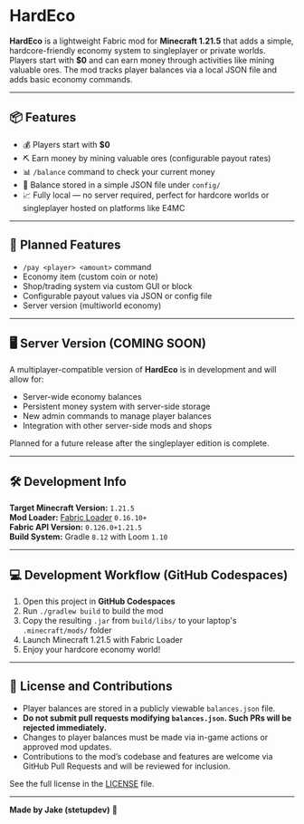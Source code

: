 # HardEco

**HardEco** is a lightweight Fabric mod for **Minecraft 1.21.5** that adds a simple, hardcore-friendly economy system to singleplayer or private worlds. Players start with **$0** and can earn money through activities like mining valuable ores. The mod tracks player balances via a local JSON file and adds basic economy commands.

---

## 📦 Features

- 💰 Players start with **$0**
- ⛏️ Earn money by mining valuable ores (configurable payout rates)
- 📊 `/balance` command to check your current money
- 💾 Balance stored in a simple JSON file under `config/`
- 📈 Fully local — no server required, perfect for hardcore worlds or singleplayer hosted on platforms like E4MC

---

## 📜 Planned Features

- `/pay <player> <amount>` command
- Economy item (custom coin or note)
- Shop/trading system via custom GUI or block
- Configurable payout values via JSON or config file
- Server version (multiworld economy)

---

## 🖥️ Server Version (COMING SOON)

A multiplayer-compatible version of **HardEco** is in development and will allow for:
- Server-wide economy balances
- Persistent money system with server-side storage
- New admin commands to manage player balances
- Integration with other server-side mods and shops

Planned for a future release after the singleplayer edition is complete.

---

## 🛠️ Development Info

**Target Minecraft Version:** `1.21.5`  
**Mod Loader:** [Fabric Loader](https://fabricmc.net/) `0.16.10+`  
**Fabric API Version:** `0.126.0+1.21.5`  
**Build System:** Gradle `8.12` with Loom `1.10`  

---

## 💻 Development Workflow (GitHub Codespaces)

1. Open this project in **GitHub Codespaces**  
2. Run `./gradlew build` to build the mod  
3. Copy the resulting `.jar` from `build/libs/` to your laptop's `.minecraft/mods/` folder  
4. Launch Minecraft 1.21.5 with Fabric Loader  
5. Enjoy your hardcore economy world!

---

## 📖 License and Contributions

- Player balances are stored in a publicly viewable `balances.json` file.  
- **Do not submit pull requests modifying `balances.json`. Such PRs will be rejected immediately.**  
- Changes to player balances must be made via in-game actions or approved mod updates.  
- Contributions to the mod’s codebase and features are welcome via GitHub Pull Requests and will be reviewed for inclusion.

See the full license in the [LICENSE](LICENSE) file.

---

**Made by Jake (stetupdev)** 🚀
